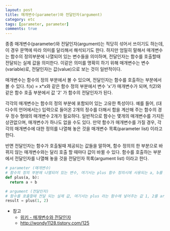 ```yaml
---
layout: post
title: 매개변수(parameter)와 전달인자(argument)
category: etc
tags: [parameter, parameter]
comments: true
---
```


종종 매개변수(parameter)와 전달인자(argument)는 적당히 섞어서 쓰이기도 하는데, 이 경우 문맥에 따라 의미를 달리해서 해석되기도 한다. 하지만 엄밀히 말해서 매개변수는 함수의 정의부분에 나열되어 있는 변수들을 의미하며, 전달인자는 함수를 호출할때 전달되는 실제 값을 의미한다. 이같은 의미를 명확히 하기 위해 매개변수는 변수(variable)로, 전달인자는 값(value)으로 보는 것이 일반적이다.

매개변수는 함수의 정의 부분에서 볼 수 있으며, 전달인자는 함수를 호출하는 부분에서 볼 수 있다. f(x) = x*x와 같은 함수 정의 부분에서 변수 'x'가 매개변수가 되며, f(2)와 같은 함수 호출 부분에서 값 '2' 가 함수의 전달인자가 된다.

각각의 매개변수는 함수의 정의 부분에 포함되어 있는 고유한 특성이다. 예를 들어, (대다수의 언어에서는) 입력으로 들어온 2개의 정수를 더해서 합을 계산해 주는 함수의 경우 정수 형태의 매개변수 2개가 필요하다. 일반적으로 함수는 몇개의 매개변수를 가지든 상관없으며, 매개변수가 하나도 없을 수도 있다. 만약 함수가 매개변수를 가질 경우, 각각의 매개변수에 대한 정의를 나열해 놓은 것을 매개변수 목록(parameter list) 이라고 한다.

반면 전달인자는 함수가 호출될때 제공되는 값들을 말하며, 함수 정의의 한 부분으로 바뀌지 않는 매개변수와는 달리 호출 할 때마다 값이 바뀔 수 있다. 함수를 호출하는 부분에서 전달인자를 나열해 놓을 것을 전달인자 목록(argument list) 이라고 한다.

```python
# parameter (매개변수)
# 함수의 정의 부분에 나열되어 있는 변수, 여기서는 plus 함수 정의시에 사용되는 a, b를 parameter(매개변수) 라고 한다.
def plus(a, b):
  return a + b

# argument (전달인자)
# 함수를 호출할때 전달 되는 실제 값, 여기서는 plus 라는 함수에 넣어주는 값 1, 2를 argument(전달인자)라고 한다.
result = plus(1, 2)
```

- 참고
  - [위키 - 매개변수와 전달인자](https://ko.wikipedia.org/wiki/%EB%A7%A4%EA%B0%9C%EB%B3%80%EC%88%98_(%EC%BB%B4%ED%93%A8%ED%84%B0_%ED%94%84%EB%A1%9C%EA%B7%B8%EB%9E%98%EB%B0%8D))
  - http://wondy1128.tistory.com/125
